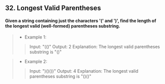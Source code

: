 ## 32. Longest Valid Parentheses
#### Given a string containing just the characters '(' and ')', find the length of the longest valid (well-formed) parentheses substring.

>* Example 1:
>> Input: "(()"
>> Output: 2
>> Explanation: The longest valid parentheses substring is "()"

>* Example 2:
>> Input: ")()())"
>> Output: 4
>> Explanation: The longest valid parentheses substring is "()()"